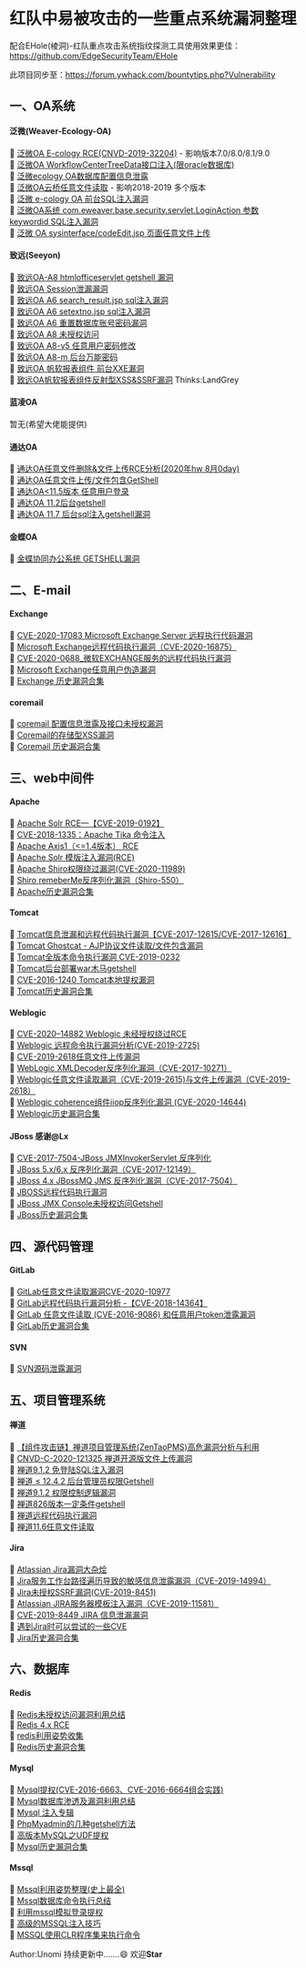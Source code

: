 # 红队中易被攻击的一些重点系统漏洞整理

配合EHole(棱洞)-红队重点攻击系统指纹探测工具使用效果更佳：https://github.com/EdgeSecurityTeam/EHole  

此项目同步至：https://forum.ywhack.com/bountytips.php?Vulnerability

## 一、OA系统

#### 泛微(Weaver-Ecology-OA)

🔸 [泛微OA E-cology RCE(CNVD-2019-32204)](https://xz.aliyun.com/t/6560) - 影响版本7.0/8.0/8.1/9.0<br>
🔸 [泛微OA WorkflowCenterTreeData接口注入(限oracle数据库)](https://zhuanlan.zhihu.com/p/86082614)<br>
🔸 [泛微ecology OA数据库配置信息泄露](https://www.cnblogs.com/whoami101/p/13361254.html)<br>
🔸 [泛微OA云桥任意文件读取](https://www.cnblogs.com/yuzly/p/13677238.html) - 影响2018-2019 多个版本<br>
🔸 [泛微 e-cology OA 前台SQL注入漏洞](https://www.cnblogs.com/ffx1/p/12653555.html)<br>
🔸 [泛微OA系统 com.eweaver.base.security.servlet.LoginAction 参数keywordid SQL注入漏洞](https://www.seebug.org/vuldb/ssvid-91089)<br>
🔸 [泛微 OA sysinterface/codeEdit.jsp 页面任意文件上传](https://www.seebug.org/vuldb/ssvid-90524)<br>

#### 致远(Seeyon)

🔸 [致远OA-A8 htmlofficeservlet getshell 漏洞](https://www.cnblogs.com/nul1/p/12803555.html)<br>
🔸 [致远OA Session泄漏漏洞](https://www.zhihuifly.com/t/topic/3345)<br>
🔸 [致远OA A6 search_result.jsp sql注入漏洞](https://www.cnblogs.com/AtesetEnginner/p/12106741.html)<br>
🔸 [致远OA A6 setextno.jsp sql注入漏洞](https://www.cnblogs.com/AtesetEnginner/p/12106741.html)<br>
🔸 [致远OA A6 重置数据库账号密码漏洞](https://www.cnblogs.com/AtesetEnginner/p/12106741.html)<br>
🔸 [致远OA A8 未授权访问](https://www.cnblogs.com/AtesetEnginner/p/12106741.html)<br>
🔸 [致远OA A8-v5 任意用户密码修改](http://wy.zone.ci/bug_detail.php?wybug_id=wooyun-2015-0104942)<br>
🔸 [致远OA A8-m 后台万能密码](https://www.cnblogs.com/AtesetEnginner/p/12106741.html)<br>
🔸 [致远OA 帆软报表组件 前台XXE漏洞](https://landgrey.me/blog/8/)<br>
🔸 [致远OA帆软报表组件反射型XSS&SSRF漏洞](https://landgrey.me/blog/7/)  Thinks:LandGrey<br>

#### 蓝凌OA

暂无(希望大佬能提供)

#### 通达OA

🔸 [通达OA任意文件删除&文件上传RCE分析(2020年hw 8月0day)](https://xz.aliyun.com/t/8430)<br>
🔸 [通达OA任意文件上传/文件包含GetShell](https://xz.aliyun.com/t/7437)<br>
🔸 [通达OA<11.5版本 任意用户登录](http://www.adminxe.com/1095.html)<br>
🔸 [通达OA 11.2后台getshell](https://www.cnblogs.com/yuzly/p/13606314.html)<br>
🔸 [通达OA 11.7 后台sql注入getshell漏洞](https://www.cnblogs.com/yuzly/p/13690737.html)<br>

#### 金蝶OA

🔸 [金蝶协同办公系统 GETSHELL漏洞](https://www.seebug.org/vuldb/ssvid-93826)<br>

## 二、E-mail

#### Exchange

🔸 [CVE-2020-17083 Microsoft Exchange Server 远程执行代码漏洞](https://srcincite.io/advisories/src-2020-0025/)<br>
🔸 [Microsoft Exchange远程代码执行漏洞（CVE-2020-16875）](https://github.com/rapid7/metasploit-framework/pull/14126)<br>
🔸 [CVE-2020-0688_微软EXCHANGE服务的远程代码执行漏洞](https://xz.aliyun.com/t/7321)<br>
🔸 [Microsoft Exchange任意用户伪造漏洞](https://xz.aliyun.com/t/3670)<br>
🔸 [Exchange 历史漏洞合集](https://sploitus.com/?query=Exchange#exploits)<br>

#### coremail

🔸 [coremail 配置信息泄露及接口未授权漏洞](https://www.lsablog.com/networksec/penetration/coremail-info-leakage-and-webservice-unauthorization-reproduce/)<br>
🔸 [Coremail的存储型XSS漏洞](https://www.seebug.org/vuldb/ssvid-94754)<br>
🔸 [Coremail 历史漏洞合集](https://sploitus.com/?query=Coremail#exploits)<br>

## 三、web中间件

#### Apache

🔸 [Apache Solr RCE—【CVE-2019-0192】](https://xz.aliyun.com/t/4422)<br>
🔸 [CVE-2018-1335：Apache Tika 命令注入](https://xz.aliyun.com/t/4452)<br>
🔸 [Apache Axis1（<=1.4版本） RCE](https://xz.aliyun.com/t/5513)<br>
🔸 [Apache Solr 模版注入漏洞(RCE)](https://xz.aliyun.com/t/6700)<br>
🔸 [Apache Shiro权限绕过漏洞(CVE-2020-11989)](https://xz.aliyun.com/t/7964)<br>
🔸 [Shiro remeberMe反序列化漏洞（Shiro-550）](https://www.cnblogs.com/sup3rman/p/13322898.html)<br>
🔸 [Apache历史漏洞合集](https://sploitus.com/?query=Apache#exploits)<br>

#### Tomcat

🔸 [Tomcat信息泄漏和远程代码执行漏洞【CVE-2017-12615/CVE-2017-12616】](https://xz.aliyun.com/t/54)<br>
🔸 [Tomcat Ghostcat - AJP协议文件读取/文件包含漏洞](https://xz.aliyun.com/t/7683)<br>
🔸 [Tomcat全版本命令执行漏洞 CVE-2019-0232](https://github.com/pyn3rd/CVE-2019-0232)<br>
🔸 [Tomcat后台部署war木马getshell](https://blog.csdn.net/weixin_43071873/article/details/109532160)<br>
🔸 [CVE-2016-1240 Tomcat本地提权漏洞](https://blog.csdn.net/jlvsjp/article/details/52776377)<br>
🔸 [Tomcat历史漏洞合集](https://sploitus.com/?query=tomcat#exploits)<br>

#### Weblogic

🔸 [CVE-2020–14882 Weblogic 未经授权绕过RCE](https://www.cnblogs.com/Savior-cc/p/13916900.html)<br>
🔸 [Weblogic 远程命令执行漏洞分析(CVE-2019-2725)](https://xz.aliyun.com/t/5024)<br>
🔸 [CVE-2019-2618任意文件上传漏洞](https://www.cnblogs.com/lijingrong/p/13049569.html)<br>
🔸 [WebLogic XMLDecoder反序列化漏洞（CVE-2017-10271）](https://www.cnblogs.com/xiaozi/p/8205107.html)<br>
🔸 [Weblogic任意文件读取漏洞（CVE-2019-2615)与文件上传漏洞（CVE-2019-2618）](https://xz.aliyun.com/t/5078)<br>
🔸 [Weblogic coherence组件iiop反序列化漏洞 (CVE-2020-14644)](https://xz.aliyun.com/t/8155)<br>
🔸 [Weblogic历史漏洞合集](https://sploitus.com/?query=weblogic#exploits)<br>

#### JBoss  感谢@Lx

🔸 [CVE-2017-7504-JBoss JMXInvokerServlet 反序列化](https://www.cnblogs.com/null1433/p/12704908.html)<br>
🔸 [JBoss 5.x/6.x 反序列化漏洞（CVE-2017-12149）](https://www.cnblogs.com/kuaile1314/p/12060366.html)<br>
🔸 [JBoss 4.x JBossMQ JMS 反序列化漏洞（CVE-2017-7504）](https://www.cnblogs.com/iamver/p/11282928.html)<br>
🔸 [JBOSS远程代码执行漏洞](https://www.cnblogs.com/Safe3/archive/2010/01/08/1642371.html)<br>
🔸 [JBoss JMX Console未授权访问Getshell](https://www.cnblogs.com/rnss/p/13377321.html)<br>
🔸 [JBoss历史漏洞合集](https://sploitus.com/?query=JBoss#exploits)<br>

## 四、源代码管理

#### GitLab

🔸 [GitLab任意文件读取漏洞CVE-2020-10977](https://github.com/thewhiteh4t/cve-2020-10977)<br>
🔸 [GitLab远程代码执行漏洞分析 -【CVE-2018-14364】](https://xz.aliyun.com/t/2661)<br>
🔸 [GitLab 任意文件读取 (CVE-2016-9086) 和任意用户token泄露漏洞](https://xz.aliyun.com/t/393)<br>
🔸 [GitLab历史漏洞合集](https://sploitus.com/?query=Gitlab#exploits)<br>

#### SVN

🔸 [SVN源码泄露漏洞](https://blog.csdn.net/qq_36869808/article/details/88846945)<br>

## 五、项目管理系统

#### 禅道

🔸 [【组件攻击链】禅道项目管理系统(ZenTaoPMS)高危漏洞分析与利用](https://www.4hou.com/posts/VoOW)<br>
🔸 [CNVD-C-2020-121325 禅道开源版文件上传漏洞](https://blog.csdn.net/qq_36197704/article/details/109385695)<br>
🔸 [禅道9.1.2 免登陆SQL注入漏洞](https://xz.aliyun.com/t/171/)<br>
🔸 [禅道 ≤ 12.4.2 后台管理员权限Getshell](https://www.cnblogs.com/ly584521/p/13962816.html)<br>
🔸 [禅道9.1.2 权限控制逻辑漏洞](https://xz.aliyun.com/t/186)<br>
🔸 [禅道826版本一定条件getshell](https://xz.aliyun.com/t/188)<br>
🔸 [禅道远程代码执行漏洞](https://anquan.baidu.com/article/996)<br>
🔸 [禅道11.6任意文件读取](https://wiki.bylibrary.cn/01-CMS%E6%BC%8F%E6%B4%9E/%E7%A6%85%E9%81%93/%E7%A6%85%E9%81%9311.6%E4%BB%BB%E6%84%8F%E6%96%87%E4%BB%B6%E8%AF%BB%E5%8F%96/)<br>

#### Jira

🔸 [Atlassian Jira漏洞大杂烩](https://caiqiqi.github.io/2019/11/03/Atlassian-Jira%E6%BC%8F%E6%B4%9E%E5%A4%A7%E6%9D%82%E7%83%A9/)<br>
🔸 [Jira服务工作台路径遍历导致的敏感信息泄露漏洞（CVE-2019-14994）](https://cloud.tencent.com/developer/article/1529135)<br>
🔸 [Jira未授权SSRF漏洞(CVE-2019-8451)](https://www.cnblogs.com/backlion/p/11608371.html)<br>
🔸 [Atlassian JIRA服务器模板注入漏洞（CVE-2019-11581）](https://www.cnblogs.com/backlion/p/11608439.html)<br>
🔸 [CVE-2019-8449 JIRA 信息泄漏漏洞](https://xz.aliyun.com/t/7219)<br>
🔸 [遇到Jira时可以尝试的一些CVE](https://twitter.com/harshbothra_/status/1346109605756116995)<br>
🔸 [Jira历史漏洞合集](https://sploitus.com/?query=Jira#exploits)<br>

## 六、数据库

#### Redis

🔸 [Redis未授权访问漏洞利用总结](https://xz.aliyun.com/t/256)<br>
🔸 [Redis 4.x RCE](https://xz.aliyun.com/t/5616)<br>
🔸 [redis利用姿势收集](https://www.webshell.cc/5154.html)<br>
🔸 [Redis历史漏洞合集](https://sploitus.com/?query=redis#exploits)<br>

#### Mysql

🔸 [Mysql提权(CVE-2016-6663、CVE-2016-6664组合实践)](https://xz.aliyun.com/t/1122)<br>
🔸 [Mysql数据库渗透及漏洞利用总结](https://xz.aliyun.com/t/1)<br>
🔸 [Mysql 注入专辑](https://www.lshack.cn/596/)<br>
🔸 [PhpMyadmin的几种getshell方法](https://www.cnblogs.com/muxueblog/p/13043768.html)<br>
🔸 [高版本MySQL之UDF提权](https://xz.aliyun.com/t/2199)<br>
🔸 [Mysql历史漏洞合集](https://sploitus.com/?query=mysql#exploits)<br>

#### Mssql

🔸 [Mssql利用姿势整理(史上最全)](https://forum.ywhack.com/thread-114737-1-1.html)<br>
🔸 [Mssql数据库命令执行总结](https://xz.aliyun.com/t/7534)<br>
🔸 [利用mssql模拟登录提权](https://xz.aliyun.com/t/8195)<br>
🔸 [高级的MSSQL注入技巧](https://xz.aliyun.com/t/8513)<br>
🔸 [MSSQL使用CLR程序集来执行命令](https://xz.aliyun.com/t/6682)<br>

Author:Unomi   持续更新中.......😄 欢迎**Star**
